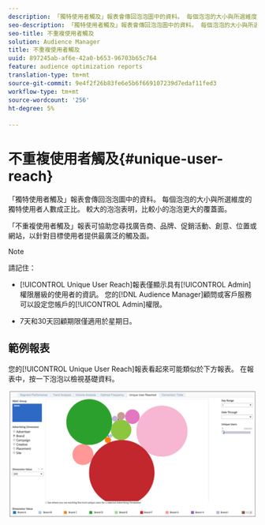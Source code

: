 ```yaml
---
description: 「獨特使用者觸及」報表會傳回泡泡圖中的資料。 每個泡泡的大小與所選維度的獨特使用者人數成正比。 較大的泡泡表明，比較小的泡泡更大的覆蓋面。 「不重複使用者觸及」報表可協助您尋找廣告商、品牌、促銷活動、創意、位置或網站，以針對目標使用者提供最廣泛的觸及面。
seo-description: 「獨特使用者觸及」報表會傳回泡泡圖中的資料。 每個泡泡的大小與所選維度的獨特使用者人數成正比。 較大的泡泡表明，比較小的泡泡更大的覆蓋面。 「不重複使用者觸及」報表可協助您尋找廣告商、品牌、促銷活動、創意、位置或網站，以針對目標使用者提供最廣泛的觸及面。
seo-title: 不重複使用者觸及
solution: Audience Manager
title: 不重複使用者觸及
uuid: 897245ab-af6e-42a0-b653-96703b65c764
feature: audience optimization reports
translation-type: tm+mt
source-git-commit: 9e4f2f26b83fe6e5b6f669107239d7edaf11fed3
workflow-type: tm+mt
source-wordcount: '256'
ht-degree: 5%

---
```



# 不重複使用者觸及{#unique-user-reach}

「獨特使用者觸及」報表會傳回泡泡圖中的資料。 每個泡泡的大小與所選維度的獨特使用者人數成正比。 較大的泡泡表明，比較小的泡泡更大的覆蓋面。

「不重複使用者觸及」報表可協助您尋找廣告商、品牌、促銷活動、創意、位置或網站，以針對目標使用者提供最廣泛的觸及面。

>[!NOTE]
>
>請記住：
>
>* [!UICONTROL Unique User Reach]報表僅顯示具有[!UICONTROL Admin]權限層級的使用者的資訊。 您的[!DNL Audience Manager]顧問或客戶服務可以設定您帳戶的[!UICONTROL Admin]權限。
   >
   >
* 7天和30天回顧期限僅適用於星期日。


## 範例報表

您的[!UICONTROL Unique User Reach]報表看起來可能類似於下方報表。 在報表中，按一下泡泡以檢視基礎資料。

![](assets/unique-user-reach.png)
